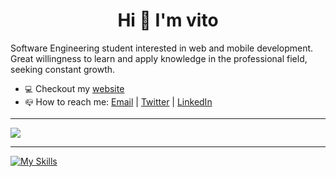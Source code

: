 <h1 align='center'>Hi 👋 I'm vito</h1>

Software Engineering student interested in web and mobile development. Great willingness to learn and apply knowledge in the professional field, seeking constant growth.

- `💻` Checkout my [website](https://vitoo.dev/)
- `📪` How to reach me: [Email](mailto:victorhugomeurerdelgrandi@gmail.com) | [Twitter](https://twitter.com/vitoodev) | [LinkedIn](https://www.linkedin.com/in/vitoo/)

<hr></hr>

<img src="https://media.giphy.com/media/maNB0qAiRVAty/giphy.gif"/>

<hr></hr>

[![My Skills](https://skillicons.dev/icons?i=js,react,vue,mongodb,figma,nestjs,prisma,tailwind,ts,vite,vercel,flutter)](https://skillicons.dev)
